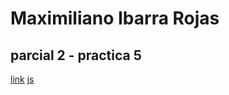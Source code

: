 # Maximiliano Ibarra Rojas
## parcial 2 - practica 5

[link](https://maxib62.github.io/Figuras/)
[js](/js/Figuras.js)